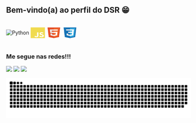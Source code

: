 ## Bem-vindo(a) ao perfil do DSR 😁

</div>
<div style="display: inline_block"><br>
   <img align="center" alt="Python" height="30" width="40"
        src="https://cdn.jsdelivr.net/gh/devicons/devicon/icons/python/python-original.svg">
  <img align="center" alt="Js" height="30" width="40"
       src="https://raw.githubusercontent.com/devicons/devicon/master/icons/javascript/javascript-plain.svg">
  <img align="center" alt="HTML" height="30" width="40"
       src="https://raw.githubusercontent.com/devicons/devicon/master/icons/html5/html5-original.svg">
  <img align="center" alt="CSS" height="30" width="40"
       src="https://raw.githubusercontent.com/devicons/devicon/master/icons/css3/css3-original.svg">
</div>
 
 <br>
 
  ### Me segue nas redes!!!
 
<div> 
  <a href="https://instagram.com/diogorods" target="_blank"><img src="https://img.shields.io/badge/-Instagram-%23E4405F?style=for-the-badge&logo=instagram&logoColor=white" target="_blank"></a>
  <a href = "mailto:diogosantosrod2@gmail.com"><img src="https://img.shields.io/badge/-Gmail-%23333?style=for-the-badge&logo=gmail&logoColor=white" target="_blank"></a>
  <a href="https://www.linkedin.com/in/diogorods" target="_blank"><img src="https://img.shields.io/badge/-LinkedIn-%230077B5?style=for-the-badge&logo=linkedin&logoColor=white" target="_blank"></a> 
 
  ![Snake animation](https://github.com/eumesmoDSR/eumesmoDSR/blob/output/github-contribution-grid-snake.svg)

</div>
